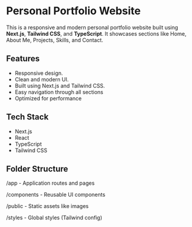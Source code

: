 # Personal Portfolio Website

This is a responsive and modern personal portfolio website built using **Next.js**, **Tailwind CSS**, and **TypeScript**. It showcases sections like Home, About Me, Projects, Skills, and Contact.

## Features

- Responsive design.
- Clean and modern UI.
- Built using Next.js and Tailwind CSS.
- Easy navigation through all sections
- Optimized for performance

## Tech Stack

- Next.js
- React
- TypeScript
- Tailwind CSS

## Folder Structure

/app - Application routes and pages

/components - Reusable UI components

/public - Static assets like images

/styles - Global styles (Tailwind config)
